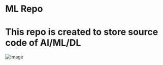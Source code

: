 # ML Repo
# This repo is created to store source code of AI/ML/DL
![image](https://lh3.googleusercontent.com/drive-viewer/AEYmBYRtq9gMrSX6kPqJy-4fPDE6vAan1okKeO2Z0JfhuANACEMsJ80IGLv0TQ2spsgwybB23rXmC3mg0gOfeKWKdVq77l-L6g=w1859-h934)